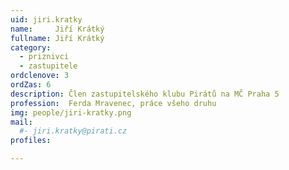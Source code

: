 ```yaml
---
uid: jiri.kratky
name:     Jiří Krátký
fullname: Jiří Krátký
category:
  - priznivci
  - zastupitele  
ordclenove: 3
ordZas: 6
description: Člen zastupitelského klubu Pirátů na MČ Praha 5
profession:  Ferda Mravenec, práce všeho druhu
img: people/jiri-kratky.png
mail:
  #- jiri.kratky@pirati.cz
profiles:

---
```

